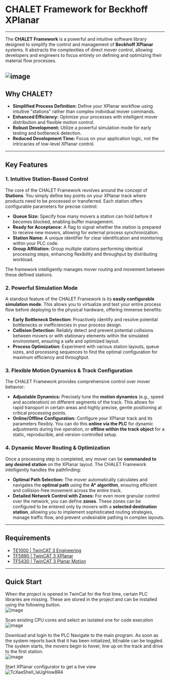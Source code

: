 
# CHALET Framework for Beckhoff XPlanar


---

The **CHALET Framework** is a powerful and intuitive software library designed to simplify the control and management of **Beckhoff XPlanar** systems. It abstracts the complexities of direct mover control, allowing developers and engineers to focus entirely on defining and optimizing their material flow processes.

![image](https://github.com/user-attachments/assets/d8d6c46d-9b93-48af-81e2-3aab3ca74152)
---

## Why CHALET?

* **Simplified Process Definition:** Define your XPlanar workflow using intuitive "stations" rather than complex individual mover commands.
* **Enhanced Efficiency:** Optimize your processes with intelligent mover distribution and flexible motion control.
* **Robust Development:** Utilize a powerful simulation mode for early testing and bottleneck detection.
* **Reduced Development Time:** Focus on your application logic, not the intricacies of low-level XPlanar control.

---

## Key Features

### 1. Intuitive Station-Based Control

The core of the CHALET Framework revolves around the concept of **Stations**. You simply define key points on your XPlanar track where products need to be processed or transferred. Each station offers configurable parameters for precise control:

* **Queue Size:** Specify how many movers a station can hold before it becomes blocked, enabling buffer management.
* **Ready for Acceptance:** A flag to signal whether the station is prepared to receive new movers, allowing for external process synchronization.
* **Station Name:** A unique identifier for clear identification and monitoring within your PLC code.
* **Group Affiliation:** Group multiple stations performing identical processing steps, enhancing flexibility and throughput by distributing workload.

The framework intelligently manages mover routing and movement between these defined stations.

### 2. Powerful Simulation Mode

A standout feature of the CHALET Framework is its **easily configurable simulation mode**. This allows you to virtualize and test your entire process flow before deploying to the physical hardware, offering immense benefits:

* **Early Bottleneck Detection:** Proactively identify and resolve potential bottlenecks or inefficiencies in your process design.
* **Collision Detection:** Reliably detect and prevent potential collisions between movers or with stationary elements within the simulated environment, ensuring a safe and optimized layout.
* **Process Optimization:** Experiment with various station layouts, queue sizes, and processing sequences to find the optimal configuration for maximum efficiency and throughput.

### 3. Flexible Motion Dynamics & Track Configuration

The CHALET Framework provides comprehensive control over mover behavior:

* **Adjustable Dynamics:** Precisely tune the **motion dynamics** (e.g., speed and acceleration) on different segments of the track. This allows for rapid transport in certain areas and highly precise, gentle positioning at critical processing points.
* **Online/Offline Configuration:** Configure your XPlanar track and its parameters flexibly. You can do this **online via the PLC** for dynamic adjustments during live operation, or **offline within the track object** for a static, reproducible, and version-controlled setup.

### 4. Dynamic Mover Routing & Optimization

Once a processing step is completed, any mover can be **commanded to any desired station** on the XPlanar layout. The CHALET Framework intelligently handles the pathfinding:

* **Optimal Path Selection:** The mover automatically calculates and navigates the **optimal path** using the **A\* algorithm**, ensuring efficient and collision-free movement across the entire track.
* **Detailed Network Control with Zones:** For even more granular control over the network, you can define **zones**. These zones can be configured to be entered only by movers with a **selected destination station**, allowing you to implement sophisticated routing strategies, manage traffic flow, and prevent undesirable pathing in complex layouts.


---
## Requirements
- [TE1000 | TwinCAT 3 Engineering](https://www.beckhoff.com/en-en/products/automation/twincat/texxxx-twincat-3-engineering/te1000.html)
- [TF5890 | TwinCAT 3 XPlanar](https://www.beckhoff.com/en-en/products/automation/twincat/tfxxxx-twincat-3-functions/tf5xxx-motion/tf5890.html)
- [TF5430 | TwinCAT 3 Planar Motion](https://www.beckhoff.com/en-en/products/automation/twincat/tfxxxx-twincat-3-functions/tf5xxx-motion/tf5430.html?)

---
## Quick Start
When the project is opened in TwinCat for the first time, certain PLC libraries are missing. These are stored in the project and can be installed using the following button.<br>
![image](https://github.com/Beckhoff-Switzerland/CHALET_XPlanar_Example/assets/143804651/2eaaeeea-066d-446c-9530-650616aed40e)<br>

Scan existing CPU cores and select an isolated one for code execution<br>
![image](https://github.com/Beckhoff-Switzerland/CHALET_XPlanar_Example/assets/143804651/2a9a3c79-fef8-45c8-b2de-12903479d375)<br>

Download and login to the PLC
Navigate to the main program. As soon as the system reports back that it has been initialized, bEnable can be toggled. The system starts, the movers begin to hover, line up on the track and drive to the first station.<br>
![image](https://github.com/Beckhoff-Switzerland/CHALET_XPlanar_Example/assets/143804651/1a7b1440-49a5-4328-9ecd-70057a2ea817)<br>

Start XPlanar configurator to get a live view<br>
![TcXaeShell_IaUgHow8R4](https://github.com/Beckhoff-Switzerland/CHALET_XPlanar_Example/assets/143804651/bcc88095-671b-43d6-94a4-7ca62dfb421a)<br>
